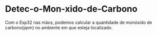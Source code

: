 # Detec-o-Mon-xido-de-Carbono
Com o Esp32 nas mãos, podemos calcular a quantidade de monóxido de carbono(ppm) no ambiente em que esteja localizado. 
